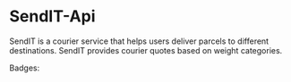 # SendIT-Api

SendIT is a courier service that helps users deliver parcels to different destinations. SendIT provides courier quotes based on weight categories.

Badges:

